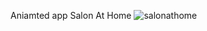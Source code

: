Aniamted app Salon At Home
![salonathome](https://user-images.githubusercontent.com/62887315/150956559-7a604921-bde6-4a61-890c-7fc756aa07aa.gif)
